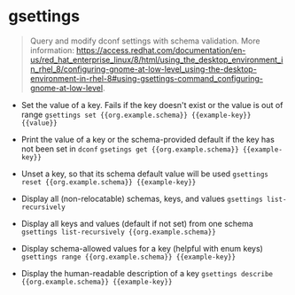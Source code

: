 # gsettings
> Query and modify dconf settings with schema validation.
> More information: <https://access.redhat.com/documentation/en-us/red_hat_enterprise_linux/8/html/using_the_desktop_environment_in_rhel_8/configuring-gnome-at-low-level_using-the-desktop-environment-in-rhel-8#using-gsettings-command_configuring-gnome-at-low-level>.

- Set the value of a key. Fails if the key doesn't exist or the value is out of range
`gsettings set {{org.example.schema}} {{example-key}} {{value}}`

- Print the value of a key or the schema-provided default if the key has not been set in `dconf`
`gsetings get {{org.example.schema}} {{example-key}}`

- Unset a key, so that its schema default value will be used
`gsettings reset {{org.example.schema}} {{example-key}}`

- Display all (non-relocatable) schemas, keys, and values
`gsettings list-recursively`

- Display all keys and values (default if not set) from one schema
`gsettings list-recursively {{org.example.schema}}`

- Display schema-allowed values for a key (helpful with enum keys)
`gsettings range {{org.example.schema}} {{example-key}}`

- Display the human-readable description of a key
`gsettings describe {{org.example.schema}} {{example-key}}`
